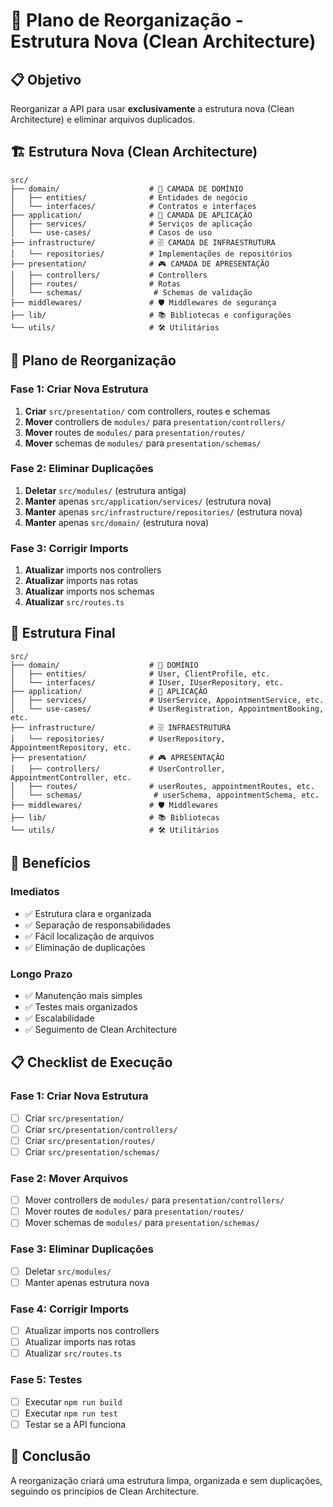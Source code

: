 # 🔧 Plano de Reorganização - Estrutura Nova (Clean Architecture)

## 📋 Objetivo

Reorganizar a API para usar **exclusivamente** a estrutura nova (Clean Architecture) e eliminar arquivos duplicados.

## 🏗️ Estrutura Nova (Clean Architecture)

```
src/
├── domain/                    # 🎯 CAMADA DE DOMÍNIO
│   ├── entities/              # Entidades de negócio
│   └── interfaces/            # Contratos e interfaces
├── application/               # 🔧 CAMADA DE APLICAÇÃO
│   ├── services/              # Serviços de aplicação
│   └── use-cases/             # Casos de uso
├── infrastructure/            # 🗄️ CAMADA DE INFRAESTRUTURA
│   └── repositories/          # Implementações de repositórios
├── presentation/              # 🎮 CAMADA DE APRESENTAÇÃO
│   ├── controllers/           # Controllers
│   ├── routes/                # Rotas
│   └── schemas/                # Schemas de validação
├── middlewares/               # 🛡️ Middlewares de segurança
├── lib/                       # 📚 Bibliotecas e configurações
└── utils/                     # 🛠️ Utilitários
```

## 🎯 Plano de Reorganização

### **Fase 1: Criar Nova Estrutura**
1. **Criar** `src/presentation/` com controllers, routes e schemas
2. **Mover** controllers de `modules/` para `presentation/controllers/`
3. **Mover** routes de `modules/` para `presentation/routes/`
4. **Mover** schemas de `modules/` para `presentation/schemas/`

### **Fase 2: Eliminar Duplicações**
1. **Deletar** `src/modules/` (estrutura antiga)
2. **Manter** apenas `src/application/services/` (estrutura nova)
3. **Manter** apenas `src/infrastructure/repositories/` (estrutura nova)
4. **Manter** apenas `src/domain/` (estrutura nova)

### **Fase 3: Corrigir Imports**
1. **Atualizar** imports nos controllers
2. **Atualizar** imports nas rotas
3. **Atualizar** imports nos schemas
4. **Atualizar** `src/routes.ts`

## 📁 Estrutura Final

```
src/
├── domain/                    # 🎯 DOMÍNIO
│   ├── entities/              # User, ClientProfile, etc.
│   └── interfaces/            # IUser, IUserRepository, etc.
├── application/               # 🔧 APLICAÇÃO
│   ├── services/              # UserService, AppointmentService, etc.
│   └── use-cases/             # UserRegistration, AppointmentBooking, etc.
├── infrastructure/            # 🗄️ INFRAESTRUTURA
│   └── repositories/          # UserRepository, AppointmentRepository, etc.
├── presentation/              # 🎮 APRESENTAÇÃO
│   ├── controllers/           # UserController, AppointmentController, etc.
│   ├── routes/                # userRoutes, appointmentRoutes, etc.
│   └── schemas/                # userSchema, appointmentSchema, etc.
├── middlewares/               # 🛡️ Middlewares
├── lib/                       # 📚 Bibliotecas
└── utils/                     # 🛠️ Utilitários
```

## 🚀 Benefícios

### **Imediatos**
- ✅ Estrutura clara e organizada
- ✅ Separação de responsabilidades
- ✅ Fácil localização de arquivos
- ✅ Eliminação de duplicações

### **Longo Prazo**
- ✅ Manutenção mais simples
- ✅ Testes mais organizados
- ✅ Escalabilidade
- ✅ Seguimento de Clean Architecture

## 📋 Checklist de Execução

### **Fase 1: Criar Nova Estrutura**
- [ ] Criar `src/presentation/`
- [ ] Criar `src/presentation/controllers/`
- [ ] Criar `src/presentation/routes/`
- [ ] Criar `src/presentation/schemas/`

### **Fase 2: Mover Arquivos**
- [ ] Mover controllers de `modules/` para `presentation/controllers/`
- [ ] Mover routes de `modules/` para `presentation/routes/`
- [ ] Mover schemas de `modules/` para `presentation/schemas/`

### **Fase 3: Eliminar Duplicações**
- [ ] Deletar `src/modules/`
- [ ] Manter apenas estrutura nova

### **Fase 4: Corrigir Imports**
- [ ] Atualizar imports nos controllers
- [ ] Atualizar imports nas rotas
- [ ] Atualizar `src/routes.ts`

### **Fase 5: Testes**
- [ ] Executar `npm run build`
- [ ] Executar `npm run test`
- [ ] Testar se a API funciona

## 🎉 Conclusão

A reorganização criará uma estrutura limpa, organizada e sem duplicações, seguindo os princípios de Clean Architecture.
